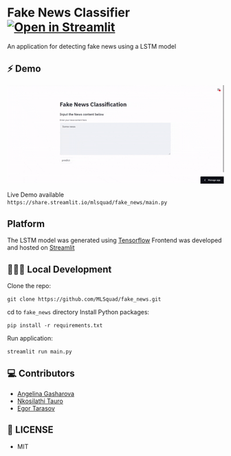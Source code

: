 # Fake News Classifier [![Open in Streamlit](https://static.streamlit.io/badges/streamlit_badge_black_white.svg)](https://share.streamlit.io/mlsquad/fake_news/main.py)
An application for detecting fake news using a LSTM model

##  ⚡️ Demo
![Demo](Demo/FinalFake.gif)

Live Demo available `https://share.streamlit.io/mlsquad/fake_news/main.py`  

## Platform
The LSTM model was generated using [Tensorflow](https://www.tensorflow.org/)
Frontend was developed and hosted on [Streamlit](https://www.streamlit.io/)  


## 👨🏻‍💻 Local Development
Clone the repo:  
```
git clone https://github.com/MLSquad/fake_news.git
```
cd to `fake_news` directory
Install Python packages:  
```
pip install -r requirements.txt
```

Run application:  
```
streamlit run main.py
```


## 💻 Contributors

- [Angelina Gasharova](https://github.com/angelinag)
- [Nkosilathi Tauro](https://github.com/nkosi-tauro)
- [Egor Tarasov](https://github.com/Jorres)

## 🔑 LICENSE

- MIT
